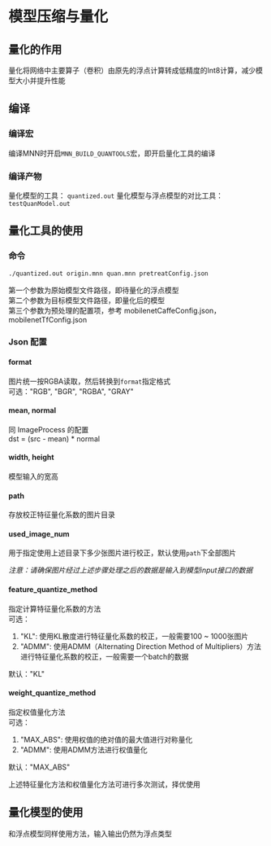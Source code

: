 # 模型压缩与量化
## 量化的作用
量化将网络中主要算子（卷积）由原先的浮点计算转成低精度的Int8计算，减少模型大小并提升性能

## 编译
### 编译宏
编译MNN时开启`MNN_BUILD_QUANTOOLS`宏，即开启量化工具的编译

### 编译产物
量化模型的工具： `quantized.out`
量化模型与浮点模型的对比工具：`testQuanModel.out`

## 量化工具的使用
### 命令
```bash
./quantized.out origin.mnn quan.mnn pretreatConfig.json
```

第一个参数为原始模型文件路径，即待量化的浮点模型<br>
第二个参数为目标模型文件路径，即量化后的模型<br>
第三个参数为预处理的配置项，参考 mobilenetCaffeConfig.json，mobilenetTfConfig.json

### Json 配置
#### format
图片统一按RGBA读取，然后转换到`format`指定格式<br>
可选："RGB", "BGR", "RGBA", "GRAY"

#### mean, normal
同 ImageProcess 的配置<br>
dst = (src - mean) * normal

#### width, height
模型输入的宽高

#### path
存放校正特征量化系数的图片目录

#### used_image_num
用于指定使用上述目录下多少张图片进行校正，默认使用`path`下全部图片

*注意：请确保图片经过上述步骤处理之后的数据是输入到模型input接口的数据*

#### feature_quantize_method
指定计算特征量化系数的方法<br>
可选：
1. "KL": 使用KL散度进行特征量化系数的校正，一般需要100 ~ 1000张图片
2. "ADMM": 使用ADMM（Alternating Direction Method of Multipliers）方法进行特征量化系数的校正，一般需要一个batch的数据

默认："KL"

#### weight_quantize_method
指定权值量化方法<br>
可选：
1. "MAX_ABS": 使用权值的绝对值的最大值进行对称量化
2. "ADMM": 使用ADMM方法进行权值量化

默认："MAX_ABS"

上述特征量化方法和权值量化方法可进行多次测试，择优使用

## 量化模型的使用
和浮点模型同样使用方法，输入输出仍然为浮点类型
